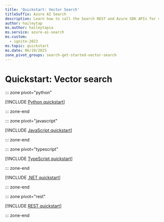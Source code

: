 ```yaml
---
title: 'Quickstart: Vector Search'
titleSuffix: Azure AI Search
description: Learn how to call the Search REST and Azure SDK APIs for vector workloads in Azure AI Search.
author: haileytap
ms.author: haileytapia
ms.service: azure-ai-search
ms.custom:
  - ignite-2023
ms.topic: quickstart
ms.date: 06/19/2025
zone_pivot_groups: search-get-started-vector-search
---
```


# Quickstart: Vector search

::: zone pivot="python"

[!INCLUDE [Python quickstart](includes/quickstarts/search-get-started-vector-python.md)]

::: zone-end

::: zone pivot="javascript"

[!INCLUDE [JavaScript quickstart](includes/quickstarts/search-get-started-vector-javascript.md)]

::: zone-end

::: zone pivot="typescript"

[!INCLUDE [TypeScript quickstart](includes/quickstarts/search-get-started-vector-typescript.md)]

::: zone-end

[!INCLUDE [.NET quickstart](includes/quickstarts/search-get-started-vector-dotnet.md)]

::: zone-end

::: zone pivot="rest"

[!INCLUDE [REST quickstart](includes/quickstarts/search-get-started-vector-rest.md)]

::: zone-end
